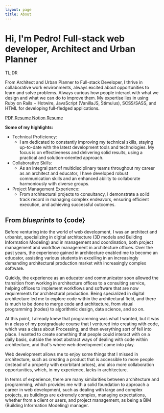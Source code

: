 ```yaml
---
layout: page
title: About
---
```


<h1 class="d-flex row fs-1">
  <span class="mb-3">Hi, I'm <span class="orange">Pedro!</span> </span>
  <span class="pink fs-3">Full-stack web developer,</span>
  <span class="pink fs-3">Architect and Urban Planner</span>
</h1>

<div class="line-break"></div>

<p class="fw-bold orange fs-3">TL;DR</p>
<p class="fs-18">
  From Architect and Urban Planner to Full-stack Developer, I thrive in collaborative work environments, always excited about opportunities to learn and solve problems. Always curious how people interact with what we design and what we can do to improve them. My expertise lies in using Ruby on Rails + Hotwire, JavaScript (VanillaJS, Stimulus), SCSS/SASS, and HTML for developing full-fledged applications.
</p>

<div class="d-flex ">
  <a class="btn-main fs-18" href="https://1drv.ms/b/s!AikTJ5jzHHqPqaoeHKSphxo_mPhMhQ?e=9yYBsA" target="_blank" data-action="mouseover->move-element#getHref mouseout->move-element#resetHref">
    PDF Resume
  </a>
  <a class="btn-main fs-18" href="https://pedro-hga.notion.site/Pedro-Henrique-0551f7070c0a45e2a03ff31fdead980c" target="_blank" data-action="mouseover->move-element#getHref mouseout->move-element#resetHref">
    Notion Resume
  </a>
</div>

<div class="line-break"></div>

<span class="fs-5 orange"> **Some of my highlights:** </span>
- <span class="orange">Technical Proficiency:</span>
  - I am dedicated to constantly improving my technical skills, staying up-to-date with the latest development tools and technologies. My focus is on effectiveness and delivering solid results, using a practical and solution-oriented approach.
- <span class="orange">Collaborative Skills:</span>
  - As an integral part of multidisciplinary teams throughout my career as an architect and educator, I have developed robust communication skills and an enhanced ability to collaborate harmoniously with diverse groups.
- <span class="orange">Project Management Experience:</span>
  - From architectural projects to consultancy, I demonstrate a solid track record in managing complex endeavors, ensuring efficient execution, and achieving successful outcomes.

<div class="line-break"></div>

## From <span class="blue"><em>blueprints</em></span> to <span class="red mono">{code}</span>

Before venturing into the world of web development, I was an architect and urbanist, specializing in digital architecture (3D models and Building Information Modeling) and in management and coordination, both project management and workflow management in architecture offices. Over the past years, the experience gained in architecture enabled me to become an educator, assisting various students in excelling in an increasingly demanding architectural production market with increasingly complex software.

Quickly, the experience as an educator and communicator soon allowed the transition from working in architecture offices to a consulting service, helping offices to implement workflows and software that are now requirements for architectural production. Being specialized in digital architecture led me to explore code within the architectural field, and there is much to be done to merge code and architecture, from visual programming (nodes) to algorithmic design, data science, and so on.

At this point, I already knew that programming was what I wanted, but it was in a class of my postgraduate course that I ventured into creating with code, which was a class about Processing, and then everything sort of fell into place. I wanted to create something that people could interact with on a daily basis, outside the most abstract ways of dealing with code within architecture, and that's where web development came into play.

Web development allows me to enjoy some things that I missed in architecture, such as creating a product that is accessible to more people (instead of a property with exorbitant prices), and also more collaboration opportunities, which, in my experience, lacks in architecture.

In terms of experience, there are many similarities between architecture and programming, which provides me with a solid foundation to approach a career in web development, such as dealing with large and complex projects, as buildings are extremely complex, managing expectations, whether from a client or users, and project management, as being a BIM (Building Information Modeling) manager.
